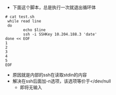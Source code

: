 * 下面这个脚本，总是执行一次就退出循环体
```
# cat test.sh
 while read line
 do
        echo $line
        ssh -i SSHKey 10.204.188.3 'date'
done << EOF
1
2
3
4
5
EOF
```
* 原因就是内部的ssh在读取stdin的内容
* 解决在ssh后面加-n选项，该选项等价于</dev/null
    * 即将无输入